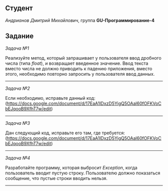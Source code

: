## Студент

*Андрианов Дмитрий Михайлович*, группа **GU-Программирование-4**

## Задание

*Задача №1*

Реализуйте метод, который запрашивает у пользователя ввод дробного числа (типа _*float*_), и возвращает введенное значение. Ввод текста вместо числа не должно приводить к падению приложения, вместо этого, необходимо повторно запросить у пользователя ввод данных.
___

*Задача №2*

Если необходимо, исправьте данный код:
(https://docs.google.com/document/d/17EaA1lDxzD5YigQ5OAal60fOFKVoCbEJqooB9XfhT7w/edit)
___
*Задача №3*
 
Дан следующий код, исправьте его там, где требуется:
(https://docs.google.com/document/d/17EaA1lDxzD5YigQ5OAal60fOFKVoCbEJqooB9XfhT7w/edit)
___

*Задача №4*

Разработайте программу, которая выбросит _*Exception*_, когда пользователь вводит пустую строку. Пользователю должно показаться сообщение, что пустые строки вводить нельзя.

___